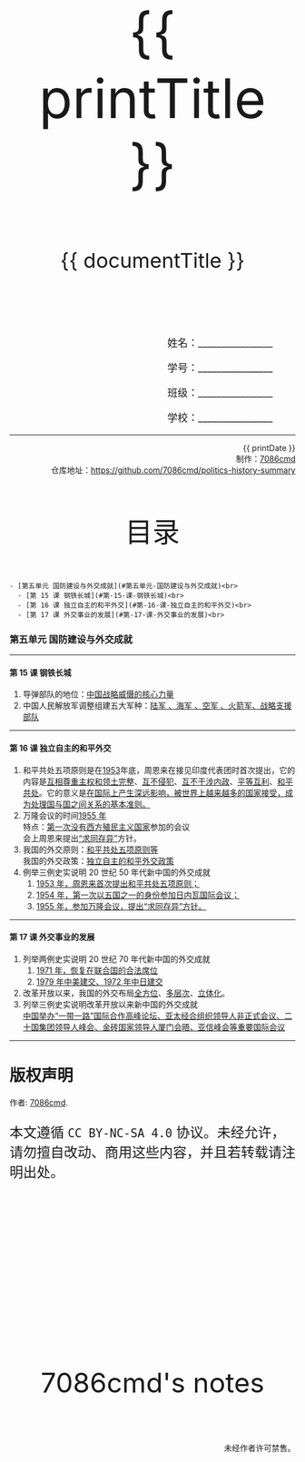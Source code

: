 
  <style>
  #title {
    padding-top: 40%;
    font-size: 96px;
  }

  #subtitle {
    font-size: 36px;
    padding-top: 18%;
  }

  #ending {
    padding-top: 60%;
    font-size: 48px;
    padding-bottom: 12%;
  }

  .center {
    text-align: center;
  }
  .right {
    text-align: right;
  }

  #inform {
    padding-right: 8%;
    font-size: 18px;
  }

  #allinform {
    padding-top: 18%;
  }

  .topic {
    padding-top: 12%;
    padding-bottom: 8%;
    font-size: 48px;
  }
</style>
<div class="center">
  <div id="title">{{ printTitle }}</div>
  <div id="subtitle" v-if="documentTitle !== printTitle">{{ documentTitle }}</div>
</div>
<div class="right" id="allinform">
  <p id="inform">姓名：________________</p>
  <p id="inform">学号：________________</p>
  <p id="inform">班级：________________</p>
  <p id="inform">学校：________________</p>

  <hr />
  <div>
    {{ printDate }}<br />
    制作：<a href="https://github.com/7086cmd/">7086cmd</a><br />
    仓库地址：<a href="https://github.com/7086cmd/politics-history-summary"
      >https://github.com/7086cmd/politics-history-summary</a
    >
  </div>
</div>


<div class="divider_top"></div>

<div class="divider_top"></div>

<div class="center">
  <div class="topic">目录</div>
</div>

    - [第五单元 国防建设与外交成就](#第五单元-国防建设与外交成就)<br>
      - [第 15 课 钢铁长城](#第-15-课-钢铁长城)<br>
      - [第 16 课 独立自主的和平外交](#第-16-课-独立自主的和平外交)<br>
      - [第 17 课 外交事业的发展](#第-17-课-外交事业的发展)<br>

<div class="divider_top"></div>


### 第五单元 国防建设与外交成就

---

#### 第 15 课 钢铁长城

1. 导弹部队的地位：<u>中国战略威慑的核心力量</u>
2. 中国人民解放军调整组建五大军种：<u>陆军 、海军 、空军 、火箭军、战略支援部队</u>

---

#### 第 16 课 独立自主的和平外交

1. 和平共处五项原则是在<u>1953</u>年底，周恩来在接见印度代表团时首次提出，它的内容是<u>互相尊重主权和领土完整</u>、<u>互不侵犯</u>、<u>互不干涉内政</u>、<u>平等互利</u>、<u>和平共处</u>。它的意义是<u>在国际上产生深远影响，被世界上越来越多的国家接受，成为处理国与国之间关系的基本准则。</u>
2. 万隆会议的时间<u>1955 年</u><br>特点：<u>第一次没有西方殖民主义国家</u>参加的会议<br>会上周恩来提出<u>“求同存异”</u>方针。
3. 我国的外交原则：<u>和平共处五项原则等</u><br>
   我国的外交政策：<u>独立自主的和平外交政策</u>
4. 例举三例史实说明 20 世纪 50 年代新中国的外交成就
    1. <u>1953 年，周恩来首次提出和平共处五项原则；</u>
    2. <u>1954 年，第一次以五国之一的身份参加日内瓦国际会议；</u>
    3. <u>1955 年，参加万隆会议，提出“求同存异”方针。</u>

---

#### 第 17 课 外交事业的发展

1. 列举两例史实说明 20 世纪 70 年代新中国的外交成就
    1. <u>1971 年，恢复在联合国的合法席位</u>
    2. <u>1979 年中美建交、1972 年中日建交</u>
2. 改革开放以来，我国的外交布局<u>全方位</u>、<u>多层次</u>、<u>立体化</u>。
3. 列举三例史实说明改革开放以来新中国的外交成就<br>
   <u>中国举办“一带一路”国际合作高峰论坛、亚太经合组织领导人非正式会议、二十国集团领导人峰会、金砖国家领导人厦门会晤、亚信峰会等重要国际会议</u>

---

<div class="divider"></div>

<div class="divider"></div>

# 版权声明

作者: [7086cmd](https://github.com/7086cmd).<br>

<p style="font-size: 24px">
本文遵循 <code>CC BY-NC-SA 4.0</code> 协议。未经允许，请勿擅自改动、商用这些内容，并且若转载请注明出处。
</p>

<script setup>
import { ref } from "vue";

const printTitle = ref(decodeURI(new URL(location.href).pathname.split("/")[1])) ?? "政史地总资料";

const documentTitle = ref(decodeURI(new URL(location.href).pathname.split("/").filter(x => (x !== "" && x !== "print")).join(" | "))) ?? "政史地总资料";

const printDate = ref(`导出日期：${new Date().toLocaleDateString()} ${new Date().toLocaleTimeString()}`);

</script>

<div class="divider_top"></div>

<div class="center">
  <div id="ending">7086cmd's notes</div>
</div>

<div class="right">
  <p>未经作者许可禁售。</p>
</div>
